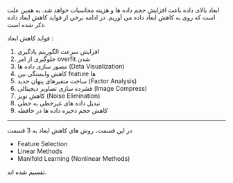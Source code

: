 ابعاد بالای داده باعث افزایش حجم داده ها و هزینه محاسبات خواهد شد. به همین علت است که روی به کاهش ابعاد داده می آوریم. در ادامه برخی از فواید کاهش ابعاد داده
ذکر شده است.

فواید کاهش ابعاد :
1. افزایش سرعت الگوریتم یادگیری
2. جلوگیری از امر overfit شدن
3. مصور سازی داده ها (Data Visualization)
4. کاهش وابستگی بین feature ها
5. ساخت متغیرهای پنهان جدید (Factor Analysis)
6. فشرده سازی تصاویر دیجیتالی (Image Compress)
7. کاهش نویز (Noise Elimination)
8. تبدیل داده های غیرخطی به خطی
9. کاهش حجم ذخیره داده ها در حافظه

----

در این قسمت، روش های کاهش ابعاد به 3 قسمت
+ Feature Selection
+ Linear Methods
+ Manifold Learning (Nonlinear Methods)

تقسیم شده اند.
